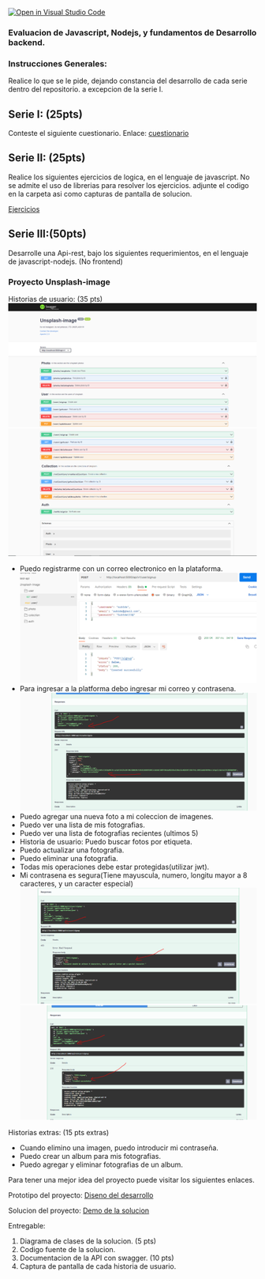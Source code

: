[![Open in Visual Studio Code](https://classroom.github.com/assets/open-in-vscode-c66648af7eb3fe8bc4f294546bfd86ef473780cde1dea487d3c4ff354943c9ae.svg)](https://classroom.github.com/online_ide?assignment_repo_id=8127657&assignment_repo_type=AssignmentRepo)
### Evaluacion de Javascript, Nodejs, y fundamentos de Desarrollo backend.
### Instrucciones Generales: 
Realice lo que se le pide, dejando constancia  del desarrollo de cada serie dentro del repositorio. a excepcion de la serie I.  

## Serie I: (25pts)
Conteste el siguiente cuestionario.
Enlace: [cuestionario](https://docs.google.com/forms/d/e/1FAIpQLScqLkSeBUf1DCQMNTr40DRbPQRrOALfuPBT1GXhgkEakmQVeQ/viewform?usp=sf_link)

## Serie II: (25pts)
Realice los siguientes ejercicios de logica, en el lenguaje de javascript. No se admite el uso de  librerias   para resolver los ejercicios. adjunte el codigo en la carpeta asi como capturas de pantalla de solucion.

[Ejercicios](./SerieII/Ejercicios.md)

## Serie III:(50pts)
Desarrolle una  Api-rest, bajo los siguientes requerimientos, en el lenguaje de javascript-nodejs.
(No frontend)
### Proyecto Unsplash-image

Historias de usuario: (35 pts)
![img](portada1.PNG)
![img](portada2.PNG)
- Puedo registrarme con un correo electronico en la plataforma.
![img](signup.PNG)
- Para ingresar a la platforma debo ingresar mi correo y contrasena.
![img](signin.PNG)
- Puedo agregar una nueva foto a mi coleccion de imagenes. 
- Puedo ver una lista de mis fotografias.
- Puedo ver una lista de fotografias recientes (ultimos 5)    
- Historia de usuario: Puedo buscar fotos por etiqueta.
- Puedo actualizar una fotografia.
- Puedo eliminar una fotografia.
- Todas mis operaciones debe estar protegidas(utilizar jwt).
- Mi contrasena es segura(Tiene mayuscula, numero, longitu mayor a 8 caracteres,
y un caracter especial)
![img](password1.PNG)
![img](password2.PNG)

Historias extras: (15 pts extras)
- Cuando elimino una imagen, puedo introducir mi contraseña.
- Puedo crear un album para mis fotografias.
- Puedo agregar y eliminar fotografias de un album.


Para tener una mejor idea del proyecto puede visitar los siguientes enlaces.

Prototipo del proyecto:
[Diseno del desarrollo](https://www.figma.com/file/a1xUD6nInLKRz6evFKKdir/My-unsplash?node-id=0%3A1)


Solucion del proyecto:
[Demo de la solucion](https://my-unsplash-app.vercel.app/)

Entregable: 
  1. Diagrama de clases de la solucion. (5 pts)
  2. Codigo fuente de la solucion.
  3. Documentacion de la API con swagger. (10 pts)
  4. Captura de pantalla de cada historia de usuario. 

